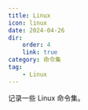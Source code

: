 ```yaml
---
title: Linux
icon: linux
date: 2024-04-26
dir:
    order: 4
    link: true
category: 命令集
tag:
    - Linux
---
```


记录一些 Linux 命令集。

<!-- more -->

<AutoCatalog />
